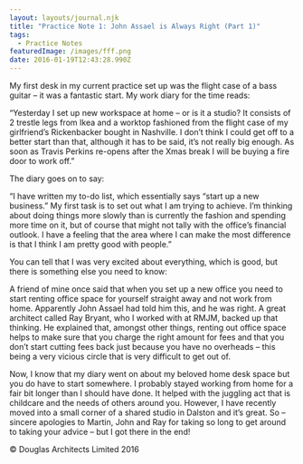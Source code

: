 ```yaml
---
layout: layouts/journal.njk
title: "Practice Note 1: John Assael is Always Right (Part 1)"
tags:
  - Practice Notes
featuredImage: /images/fff.png
date: 2016-01-19T12:43:28.990Z
---
```

My first desk in my current practice set up was the flight case of a bass guitar – it was a fantastic start. My work diary for the time reads:

“Yesterday I set up new workspace at home – or is it a studio? It consists of 2 trestle legs from Ikea and a worktop fashioned from the flight case of my girlfriend’s Rickenbacker bought in Nashville. I don’t think I could get off to a better start than that, although it has to be said, it’s not really big enough. As soon as Travis Perkins re-opens after the Xmas break I will be buying a fire door to work off.”

The diary goes on to say:

“I have written my to-do list, which essentially says “start up a new business.” My first task is to set out what I am trying to achieve. I’m thinking about doing things more slowly than is currently the fashion and spending more time on it, but of course that might not tally with the office’s financial outlook. I have a feeling that the area where I can make the most difference is that I think I am pretty good with people.”

You can tell that I was very excited about everything, which is good, but there is something else you need to know:

A friend of mine once said that when you set up a new office you need to start renting office space for yourself straight away and not work from home. Apparently John Assael had told him this, and he was right. A great architect called Ray Bryant, who I worked with at RMJM, backed up that thinking. He explained that, amongst other things, renting out office space helps to make sure that you charge the right amount for fees and that you don’t start cutting fees back just because you have no overheads – this being a very vicious circle that is very difficult to get out of.

Now, I know that my diary went on about my beloved home desk space but you do have to start somewhere. I probably stayed working from home for a fair bit longer than I should have done. It helped with the juggling act that is childcare and the needs of others around you. However, I have recently moved into a small corner of a shared studio in Dalston and it’s great. So – sincere apologies to Martin, John and Ray for taking so long to get around to taking your advice – but I got there in the end!

© Douglas Architects Limited 2016